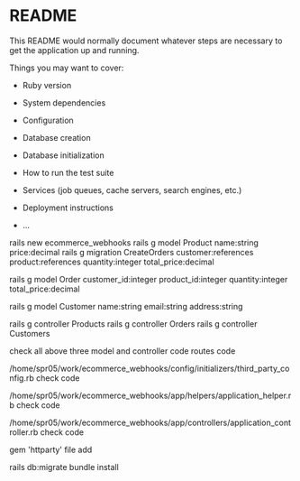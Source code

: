 # README

This README would normally document whatever steps are necessary to get the
application up and running.

Things you may want to cover:

* Ruby version

* System dependencies

* Configuration

* Database creation

* Database initialization

* How to run the test suite

* Services (job queues, cache servers, search engines, etc.)

* Deployment instructions

* ...

rails new ecommerce_webhooks
rails g model Product name:string price:decimal
rails g migration CreateOrders customer:references product:references quantity:integer total_price:decimal

rails g model Order customer_id:integer product_id:integer quantity:integer total_price:decimal

rails g model Customer name:string email:string address:string

rails g controller Products
rails g controller Orders
rails g controller Customers

check all above three model and controller code
routes code

/home/spr05/work/ecommerce_webhooks/config/initializers/third_party_config.rb
check code

/home/spr05/work/ecommerce_webhooks/app/helpers/application_helper.rb
check code

/home/spr05/work/ecommerce_webhooks/app/controllers/application_controller.rb
check code


gem 'httparty'
file add 

rails db:migrate
bundle install
